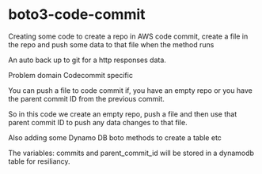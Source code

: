 # boto3-code-commit

Creating some code to create a repo in AWS code commit, create a file in the repo and push some data to that file when the method runs

An auto back up to git for a http responses data.

Problem domain Codecommit specific

You can push a file to code commit if, you have an empty repo or you have the parent commit ID from the previous commit.

So in this code we create an empty repo, push a file and then use that parent commit ID to push any data changes to that file.

Also adding some Dynamo DB boto methods to create a table etc

The variables: commits and parent_commit_id will be stored in a dynamodb table for resiliancy.
